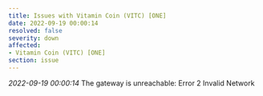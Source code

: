 ```yaml
---
title: Issues with Vitamin Coin (VITC) [ONE]
date: 2022-09-19 00:00:14
resolved: false
severity: down
affected:
- Vitamin Coin (VITC) [ONE]
section: issue
---
```


*2022-09-19 00:00:14* The gateway is unreachable: Error 2 Invalid Network